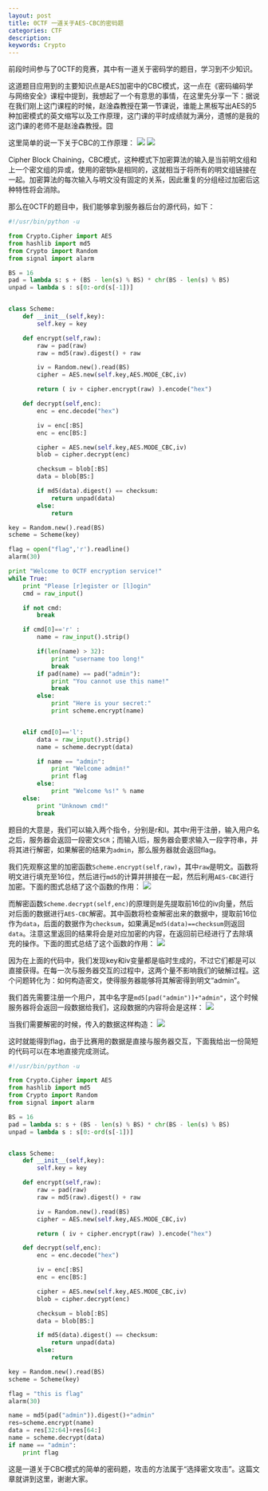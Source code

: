 ```yaml
---
layout: post
title: 0CTF 一道关于AES-CBC的密码题
categories: CTF
description: 
keywords: Crypto
---
```


前段时间参与了0CTF的竞赛，其中有一道关于密码学的题目，学习到不少知识。

这道题目应用到的主要知识点是AES加密中的CBC模式，这一点在《密码编码学与网络安全》课程中提到，我想起了一个有意思的事情，在这里先分享一下：据说在我们刚上这门课程的时候，赵淦森教授在第一节课说，谁能上黑板写出AES的5种加密模式的英文缩写以及工作原理，这门课的平时成绩就为满分，遗憾的是我的这门课的老师不是赵淦森教授。囧

这里简单的说一下关于CBC的工作原理：
![](https://alienx.oss-cn-shenzhen.aliyuncs.com/images/CTF/C0405-1.jpg)
![](https://alienx.oss-cn-shenzhen.aliyuncs.com/images/CTF/C0405-2.jpg)

Cipher Block Chaining，CBC模式，这种模式下加密算法的输入是当前明文组和上一个密文组的异或，使用的密钥k是相同的，这就相当于将所有的明文组链接在一起。加密算法的每次输入与明文没有固定的关系，因此重复的分组经过加密后这种特性将会消除。

那么在0CTF的题目中，我们能够拿到服务器后台的源代码，如下：
```python
#!/usr/bin/python -u

from Crypto.Cipher import AES
from hashlib import md5
from Crypto import Random
from signal import alarm

BS = 16
pad = lambda s: s + (BS - len(s) % BS) * chr(BS - len(s) % BS) 
unpad = lambda s : s[0:-ord(s[-1])]


class Scheme:
    def __init__(self,key):
        self.key = key

    def encrypt(self,raw):
        raw = pad(raw)
        raw = md5(raw).digest() + raw

        iv = Random.new().read(BS)
        cipher = AES.new(self.key,AES.MODE_CBC,iv)

        return ( iv + cipher.encrypt(raw) ).encode("hex")

    def decrypt(self,enc):
        enc = enc.decode("hex")

        iv = enc[:BS]
        enc = enc[BS:]

        cipher = AES.new(self.key,AES.MODE_CBC,iv)
        blob = cipher.decrypt(enc)

        checksum = blob[:BS]
        data = blob[BS:]

        if md5(data).digest() == checksum:
            return unpad(data)
        else:
            return

key = Random.new().read(BS)
scheme = Scheme(key)

flag = open("flag",'r').readline()
alarm(30)

print "Welcome to 0CTF encryption service!"
while True:
    print "Please [r]egister or [l]ogin"
    cmd = raw_input()

    if not cmd:
        break

    if cmd[0]=='r' :
        name = raw_input().strip()

        if(len(name) > 32):
            print "username too long!"
            break
        if pad(name) == pad("admin"):
            print "You cannot use this name!"
            break
        else:
            print "Here is your secret:"
            print scheme.encrypt(name)


    elif cmd[0]=='l':
        data = raw_input().strip()
        name = scheme.decrypt(data)

        if name == "admin":
            print "Welcome admin!"
            print flag
        else:
            print "Welcome %s!" % name
    else:
        print "Unknown cmd!"
        break
```

题目的大意是，我们可以输入两个指令，分别是r和l。其中r用于注册，输入用户名之后，服务器会返回一段密文<code>SCR</code>；而输入l后，服务器会要求输入一段字符串，并将其进行解密，如果解密的结果为<code>admin</code>，那么服务器就会返回flag。

我们先观察这里的加密函数<code>Scheme.encrypt(self,raw)</code>，其中<code>raw</code>是明文。函数将明文进行填充至16位，然后进行<code>md5</code>的计算并拼接在一起，然后利用<code>AES-CBC</code>进行加密。下面的图式总结了这个函数的作用：
![](https://alienx.oss-cn-shenzhen.aliyuncs.com/images/CTF/C0405-3.jpg)

而解密函数<code>Scheme.decrypt(self,enc)</code>的原理则是先提取前16位的iv向量，然后对后面的数据进行<code>AES-CBC</code>解密。其中函数将检查解密出来的数据中，提取前16位作为<code>data</code>，后面的数据作为<code>checksum</code>，如果满足<code>md5(data)==checksum</code>则返回<code>data</code>。注意这里返回的结果将会是对应加密的内容，在返回前已经进行了去除填充的操作。下面的图式总结了这个函数的作用：
![](https://alienx.oss-cn-shenzhen.aliyuncs.com/images/CTF/C0405-4.jpg)

因为在上面的代码中，我们发现key和iv变量都是临时生成的，不过它们都是可以直接获得。在每一次与服务器交互的过程中，这两个量不影响我们的破解过程。这个问题转化为：如何构造密文，使得服务器能够将其解密得到明文“admin”。

我们首先需要注册一个用户，其中名字是<code>md5[pad("admin")]+"admin"</code>，这个时候服务器将会返回一段数据给我们，这段数据的内容将会是这样：
![](https://alienx.oss-cn-shenzhen.aliyuncs.com/images/CTF/C0405-5.jpg)

当我们需要解密的时候，传入的数据这样构造：
![](https://alienx.oss-cn-shenzhen.aliyuncs.com/images/CTF/C0405-6.jpg)

这时就能得到flag，由于比赛用的数据是直接与服务器交互，下面我给出一份简短的代码可以在本地直接完成测试。
```python
#!/usr/bin/python -u

from Crypto.Cipher import AES
from hashlib import md5
from Crypto import Random
from signal import alarm

BS = 16
pad = lambda s: s + (BS - len(s) % BS) * chr(BS - len(s) % BS) 
unpad = lambda s : s[0:-ord(s[-1])]


class Scheme:
    def __init__(self,key):
        self.key = key

    def encrypt(self,raw):
        raw = pad(raw)
        raw = md5(raw).digest() + raw

        iv = Random.new().read(BS)
        cipher = AES.new(self.key,AES.MODE_CBC,iv)

        return ( iv + cipher.encrypt(raw) ).encode("hex")

    def decrypt(self,enc):
        enc = enc.decode("hex")

        iv = enc[:BS]
        enc = enc[BS:]

        cipher = AES.new(self.key,AES.MODE_CBC,iv)
        blob = cipher.decrypt(enc)

        checksum = blob[:BS]
        data = blob[BS:]

        if md5(data).digest() == checksum:
            return unpad(data)
        else:
            return

key = Random.new().read(BS)
scheme = Scheme(key)

flag = "this is flag"
alarm(30)

name = md5(pad("admin")).digest()+"admin"
res=scheme.encrypt(name)
data = res[32:64]+res[64:]
name = scheme.decrypt(data)
if name == "admin":
    print flag

```
这是一道关于CBC模式的简单的密码题，攻击的方法属于“选择密文攻击”。这篇文章就讲到这里，谢谢大家。